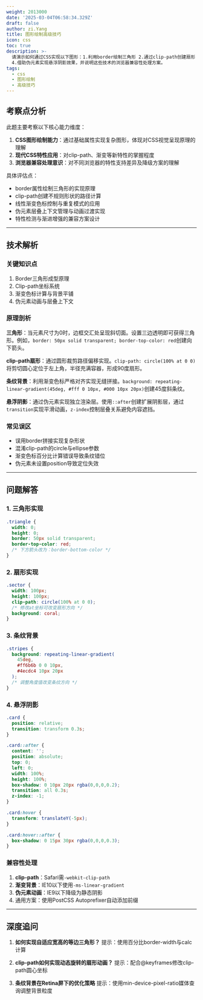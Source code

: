 ```yaml
---
weight: 2013000
date: '2025-03-04T06:58:34.329Z'
draft: false
author: zi.Yang
title: 图形绘制高级技巧
icon: css
toc: true
description: >-
  请演示如何通过CSS实现以下图形：1.利用border绘制三角形 2.通过clip-path创建扇形 3.使用linear-gradient实现条纹背景
  4.借助伪元素实现悬浮阴影效果，并说明这些技术的浏览器兼容性处理方案。
tags:
  - css
  - 图形绘制
  - 高级技巧
---
```


## 考察点分析

此题主要考察以下核心能力维度：

1. **CSS图形绘制能力**：通过基础属性实现复杂图形，体现对CSS视觉呈现原理的理解
2. **现代CSS特性应用**：对clip-path、渐变等新特性的掌握程度
3. **浏览器兼容处理意识**：对不同浏览器的特性支持差异及降级方案的理解

具体评估点：

- border属性绘制三角形的实现原理
- clip-path创建不规则形状的路径计算
- 线性渐变色标控制与重复模式的应用
- 伪元素层叠上下文管理与动画过渡实现
- 特性检测与渐进增强的兼容方案设计

---

## 技术解析

### 关键知识点

1. Border三角形成型原理
2. Clip-path坐标系统
3. 渐变色标计算与背景平铺
4. 伪元素动画与层叠上下文

### 原理剖析

**三角形**：当元素尺寸为0时，边框交汇处呈现斜切面。设置三边透明即可获得三角形。例如，`border: 50px solid transparent; border-top-color: red`创建向下箭头。

**clip-path扇形**：通过圆形裁剪路径偏移实现。`clip-path: circle(100% at 0 0)`将剪切圆心定位于左上角，半径充满容器，形成90度扇形。

**条纹背景**：利用渐变色标严格对齐实现无缝拼接。`background: repeating-linear-gradient(45deg, #fff 0 10px, #000 10px 20px)`创建45度斜条纹。

**悬浮阴影**：通过伪元素实现独立渲染层。使用`::after`创建扩展阴影层，通过`transition`实现平滑动画，`z-index`控制层叠关系避免内容遮挡。

### 常见误区

- 误用border拼接实现复杂形状
- 混淆clip-path的circle与ellipse参数
- 渐变色标百分比计算错误导致条纹错位
- 伪元素未设置position导致定位失效

---

## 问题解答

### 1. 三角形实现

```css
.triangle {
  width: 0;
  height: 0;
  border: 50px solid transparent;
  border-top-color: red;
  /* 下方箭头改为：border-bottom-color */
}
```

### 2. 扇形实现

```css
.sector {
  width: 100px;
  height: 100px;
  clip-path: circle(100% at 0 0);
  /* 修改at坐标可改变扇形方向 */
  background: coral;
}
```

### 3. 条纹背景

```css
.stripes {
  background: repeating-linear-gradient(
    45deg,
    #ff6b6b 0 0 10px,
    #4ecdc4 10px 20px
  );
  /* 调整角度值改变条纹方向 */
}
```

### 4. 悬浮阴影

```css
.card {
  position: relative;
  transition: transform 0.3s;
}

.card::after {
  content: '';
  position: absolute;
  top: 0;
  left: 0;
  width: 100%;
  height: 100%;
  box-shadow: 0 10px 20px rgba(0,0,0,0.2);
  transition: all 0.3s;
  z-index: -1;
}

.card:hover {
  transform: translateY(-5px);
}

.card:hover::after {
  box-shadow: 0 15px 30px rgba(0,0,0,0.3);
}
```

### 兼容性处理

1. **clip-path**：Safari需`-webkit-clip-path`
2. **渐变背景**：IE10以下使用`-ms-linear-gradient`
3. **伪元素动画**：IE9以下降级为静态阴影
4. 通用方案：使用PostCSS Autoprefixer自动添加前缀

---

## 深度追问

1. **如何实现自适应宽高的等边三角形？**
提示：使用百分比border-width与calc计算

2. **clip-path如何实现动态旋转的扇形动画？**
提示：配合@keyframes修改clip-path圆心坐标

3. **条纹背景在Retina屏下的优化策略**
提示：使用min-device-pixel-ratio媒体查询调整背景粒度
